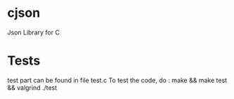 # cjson
Json Library for C

# Tests

test part can be found in file test.c
To test the code, do : make && make test && valgrind ./test
